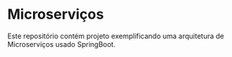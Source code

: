 # Microserviços

Este repositório contém projeto exemplificando uma arquitetura de Microserviços usado SpringBoot.
